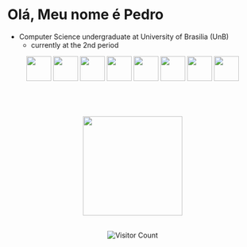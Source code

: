 # **Olá, Meu nome é Pedro**   
- Computer Science undergraduate at University of Brasilia (UnB)
    - currently at the 2nd period

<div align = "center">

<img height="50" width="50" src="https://cdn.jsdelivr.net/gh/devicons/devicon/icons/react/react-original.svg" />
<img height="50" width="50" src="https://cdn.jsdelivr.net/gh/devicons/devicon/icons/nextjs/nextjs-original.svg" /> 
<img height="50" width="50" src="https://cdn.jsdelivr.net/gh/devicons/devicon/icons/python/python-original.svg"/>
<img height="50" width="50" src="https://cdn.jsdelivr.net/gh/devicons/devicon/icons/html5/html5-original.svg"/>
<img height="50" width="50" src="https://cdn.jsdelivr.net/gh/devicons/devicon/icons/css3/css3-original.svg" />
<img height="50" width="50" src="https://cdn.jsdelivr.net/gh/devicons/devicon/icons/java/java-original.svg" />
<img height="50" width="50" src="https://cdn.jsdelivr.net/gh/devicons/devicon/icons/javascript/javascript-original.svg" />
<img height="50" width="50" src="https://cdn.jsdelivr.net/gh/devicons/devicon/icons/typescript/typescript-original.svg" />
          

</div>
<br></br>
<div align ="center">
<br></br>
<a href="https://github.com/anuraghazra/convoychat">
  <img height=200 align="center" src="https://github-readme-stats.vercel.app/api/top-langs?username=PeCMay2105&langs_count=10&layout=compact&hide_progress=true&card_width=320&theme=dark#gh-dark-mode-only" />
</a>
<br></br>

![Visitor Count](https://profile-counter.glitch.me/PeCMay2105/count.svg)

</div>
